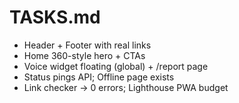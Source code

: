 # TASKS.md
- Header + Footer with real links
- Home 360-style hero + CTAs
- Voice widget floating (global) + /report page
- Status pings API; Offline page exists
- Link checker → 0 errors; Lighthouse PWA budget
